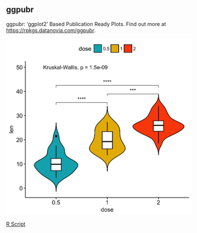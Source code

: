 ## ggpubr

ggpubr: ‘ggplot2’ Based Publication Ready Plots. Find out more at https://rpkgs.datanovia.com/ggpubr.

![Violin plots with box plots inside, Add significance levels](./images/004-ggpubr-overview-box-plot-dot-plots-strip-charts-3.png)

[R Script](./script/violin.R)
